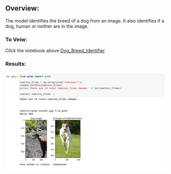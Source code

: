 ## Overview:
The model identifies the breed of a dog from an image. It also identifies if a dog, human or neither are in the image.

### To Veiw:
Click the notebook above [Dog_Breed_Identifier](    )


### Results:
![Alt text](/imgs/img1.png?raw=true "Optional Title")
